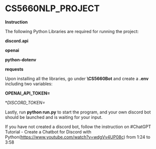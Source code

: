 # CS5660NLP_PROJECT

**Instruction**

The following Python Libraries are required for running the project:

**discord.api**

**openai**

**python-dotenv**

**requests**

Upon installing all the libraries, go under **\CS5660Bot** and create a **.env** including two variables:

**OPENAI_API_TOKEN=**

**DISCORD_TOKEN=*

Lastly, run **python run.py** to start the program, and your own discord bot should be launched and is waiting for your input.

If you have not created a discord bot, follow the instruction on #ChatGPT Tutorial - Create a Chatbot for Discord with Python(https://www.youtube.com/watch?v=wdgVv4UP08c) from 1:24 to 3:58
